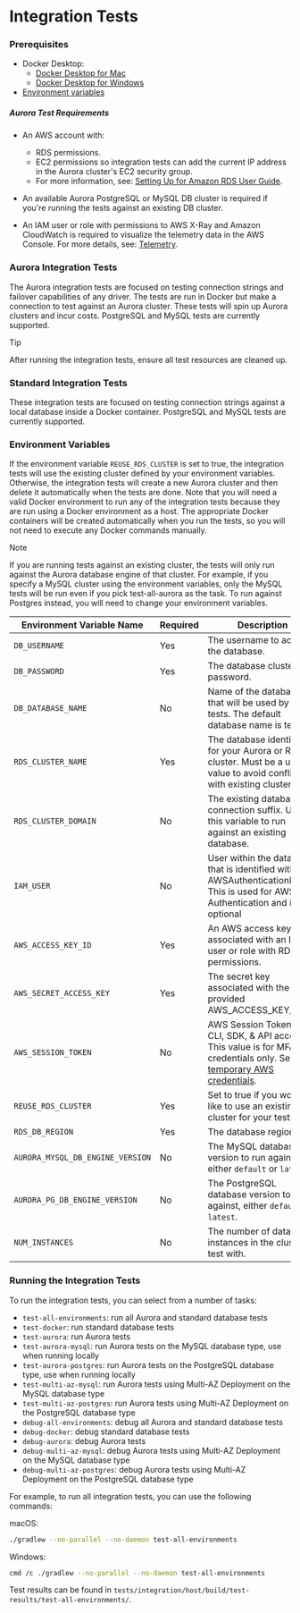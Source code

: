 # Integration Tests

### Prerequisites

- Docker Desktop:
  - [Docker Desktop for Mac](https://docs.docker.com/desktop/install/mac-install/)
  - [Docker Desktop for Windows](https://docs.docker.com/desktop/install/windows-install/)
- [Environment variables](#Environment-Variables)

##### Aurora Test Requirements

- An AWS account with:

  - RDS permissions.
  - EC2 permissions so integration tests can add the current IP address in the Aurora cluster's EC2 security group.
  - For more information, see: [Setting Up for Amazon RDS User Guide](https://docs.aws.amazon.com/AmazonRDS/latest/UserGuide/CHAP_SettingUp.html).

- An available Aurora PostgreSQL or MySQL DB cluster is required if you're running the tests against an existing DB cluster.
- An IAM user or role with permissions to AWS X-Ray and Amazon CloudWatch is required to visualize the telemetry data in the AWS Console. For more details, see: [Telemetry](../using-the-nodejs-wrapper/Telemetry.md).

### Aurora Integration Tests

The Aurora integration tests are focused on testing connection strings and failover capabilities of any driver.
The tests are run in Docker but make a connection to test against an Aurora cluster. These tests will spin up Aurora clusters and incur costs.
PostgreSQL and MySQL tests are currently supported.

> [!TIP]
> After running the integration tests, ensure all test resources are cleaned up.

### Standard Integration Tests

These integration tests are focused on testing connection strings against a local database inside a Docker container.
PostgreSQL and MySQL tests are currently supported.

### Environment Variables

If the environment variable `REUSE_RDS_CLUSTER` is set to true, the integration tests will use the existing cluster defined by your environment variables. Otherwise, the integration tests will create a new Aurora cluster and then delete it automatically when the tests are done. Note that you will need a valid Docker environment to run any of the integration tests because they are run using a Docker environment as a host. The appropriate Docker containers will be created automatically when you run the tests, so you will not need to execute any Docker commands manually.

> [!NOTE]
> If you are running tests against an existing cluster, the tests will only run against the Aurora database engine of that cluster. For example, if you specify a MySQL cluster using the environment variables, only the MySQL tests will be run even if you pick test-all-aurora as the task. To run against Postgres instead, you will need to change your environment variables.

| Environment Variable Name        | Required | Description                                                                                                                                                                                                      | Example Value                                |
| -------------------------------- | -------- | ---------------------------------------------------------------------------------------------------------------------------------------------------------------------------------------------------------------- | -------------------------------------------- |
| `DB_USERNAME`                    | Yes      | The username to access the database.                                                                                                                                                                             | `admin`                                      |
| `DB_PASSWORD`                    | Yes      | The database cluster password.                                                                                                                                                                                   | `password`                                   |
| `DB_DATABASE_NAME`               | No       | Name of the database that will be used by the tests. The default database name is test.                                                                                                                          | `test_db_name`                               |
| `RDS_CLUSTER_NAME`               | Yes      | The database identifier for your Aurora or RDS cluster. Must be a unique value to avoid conflicting with existing clusters.                                                                                      | `db-identifier`                              |
| `RDS_CLUSTER_DOMAIN`             | No       | The existing database connection suffix. Use this variable to run against an existing database.                                                                                                                  | `XYZ.us-east-2.rds.amazonaws.com`            |
| `IAM_USER`                       | No       | User within the database that is identified with AWSAuthenticationPlugin. This is used for AWS IAM Authentication and is optional                                                                                | `example_user_name`                          |
| `AWS_ACCESS_KEY_ID`              | Yes      | An AWS access key associated with an IAM user or role with RDS permissions.                                                                                                                                      | `ASIAIOSFODNN7EXAMPLE`                       |
| `AWS_SECRET_ACCESS_KEY`          | Yes      | The secret key associated with the provided AWS_ACCESS_KEY_ID.                                                                                                                                                   | `wJalrXUtnFEMI/K7MDENG/bPxRfiCYEXAMPLEKEY`   |
| `AWS_SESSION_TOKEN`              | No       | AWS Session Token for CLI, SDK, & API access. This value is for MFA credentials only. See: [temporary AWS credentials](https://docs.aws.amazon.com/IAM/latest/UserGuide/id_credentials_temp_use-resources.html). | `AQoDYXdzEJr...<remainder of session token>` |
| `REUSE_RDS_CLUSTER`              | Yes      | Set to true if you would like to use an existing cluster for your tests.                                                                                                                                         | `false`                                      |
| `RDS_DB_REGION`                  | Yes      | The database region.                                                                                                                                                                                             | `us-east-1`                                  |
| `AURORA_MYSQL_DB_ENGINE_VERSION` | No       | The MySQL database version to run against, either `default` or `latest`.                                                                                                                                         | `default`                                    |
| `AURORA_PG_DB_ENGINE_VERSION`    | No       | The PostgreSQL database version to run against, either `default` or `latest`.                                                                                                                                    | `default`                                    |
| `NUM_INSTANCES`                  | No       | The number of database instances in the cluster to test with.                                                                                                                                                    | `5`                                          |

### Running the Integration Tests

To run the integration tests, you can select from a number of tasks:

- `test-all-environments`: run all Aurora and standard database tests
- `test-docker`: run standard database tests
- `test-aurora`: run Aurora tests
- `test-aurora-mysql`: run Aurora tests on the MySQL database type, use when running locally
- `test-aurora-postgres`: run Aurora tests on the PostgreSQL database type, use when running locally
- `test-multi-az-mysql`: run Aurora tests using Multi-AZ Deployment on the MySQL database type
- `test-multi-az-postgres`: run Aurora tests using Multi-AZ Deployment on the PostgreSQL database type
- `debug-all-environments`: debug all Aurora and standard database tests
- `debug-docker`: debug standard database tests
- `debug-aurora`: debug Aurora tests
- `debug-multi-az-mysql`: debug Aurora tests using Multi-AZ Deployment on the MySQL database type
- `debug-multi-az-postgres`: debug Aurora tests using Multi-AZ Deployment on the PostgreSQL database type

For example, to run all integration tests, you can use the following commands:

macOS:

```bash
./gradlew --no-parallel --no-daemon test-all-environments
```

Windows:

```bash
cmd /c ./gradlew --no-parallel --no-daemon test-all-environments
```

Test results can be found in `tests/integration/host/build/test-results/test-all-environments/`.
